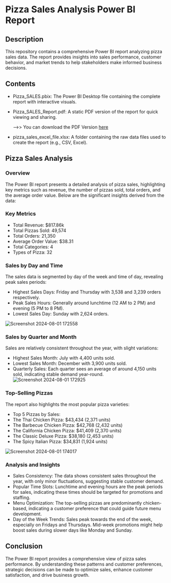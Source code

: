 
# Pizza Sales Analysis Power BI Report

## Description

This repository contains a comprehensive Power BI report analyzing pizza sales data. The report provides insights into sales performance, customer behavior, and market trends to help stakeholders make informed business decisions.

## Contents
- Pizza_SALES.pbix: The Power BI Desktop file containing the complete report with interactive visuals.
- Pizza_SALES_Report.pdf: A static PDF version of the report for quick viewing and sharing.

    -->>   You can download the PDF Version [here](https://github.com/user-attachments/files/16455853/Pizza_SALES_Report.pdf)

- pizza_sales_excel_file.xlsx: A folder containing the raw data files used to create the report (e.g., CSV, Excel).

## Pizza Sales Analysis
### Overview

The Power BI report presents a detailed analysis of pizza sales, highlighting key metrics such as revenue, the number of pizzas sold, total orders, and the average order value. Below are the significant insights derived from the data:

### Key Metrics
- Total Revenue: $817.86k
- Total Pizzas Sold: 49,574
- Total Orders: 21,350
- Average Order Value: $38.31
- Total Categories: 4
- Types of Pizza: 32

### Sales by Day and Time
The sales data is segmented by day of the week and time of day, revealing peak sales periods:

- Highest Sales Days: Friday and Thursday with 3,538 and 3,239 orders respectively.
- Peak Sales Hours: Generally around lunchtime (12 AM to 2 PM) and evening (5 PM to 8 PM).
- Lowest Sales Day: Sunday with 2,624 orders.

![Screenshot 2024-08-01 172558](https://github.com/user-attachments/assets/bc8402f1-8f88-4947-9daf-d30b73adf848)

### Sales by Quarter and Month
Sales are relatively consistent throughout the year, with slight variations:

- Highest Sales Month: July with 4,400 units sold.
- Lowest Sales Month: December with 3,900 units sold.
- Quarterly Sales: Each quarter sees an average of around 4,150 units sold, indicating stable demand year-round.
![Screenshot 2024-08-01 172925](https://github.com/user-attachments/assets/a6c53116-7f9b-4c19-86bc-314c6127ff78)

### Top-Selling Pizzas
The report also highlights the most popular pizza varieties:

- Top 5 Pizzas by Sales:
- The Thai Chicken Pizza: $43,434 (2,371 units)
- The Barbecue Chicken Pizza: $42,768 (2,432 units)
- The California Chicken Pizza: $41,409 (2,370 units)
- The Classic Deluxe Pizza: $38,180 (2,453 units)
- The Spicy Italian Pizza: $34,831 (1,924 units)
  
![Screenshot 2024-08-01 174017](https://github.com/user-attachments/assets/5ac4d56b-e53a-49d7-b03d-3d26a79cf85c)

### Analysis and Insights
- Sales Consistency: The data shows consistent sales throughout the year, with only minor fluctuations, suggesting stable customer demand.
- Popular Time Slots: Lunchtime and evening hours are the peak periods for sales, indicating these times should be targeted for promotions and staffing.
- Menu Optimization: The top-selling pizzas are predominantly chicken-based, indicating a customer preference that could guide future menu development.
- Day of the Week Trends: Sales peak towards the end of the week, especially on Fridays and Thursdays. Mid-week promotions might help boost sales during slower days like Monday and Sunday.

## Conclusion
The Power BI report provides a comprehensive view of pizza sales performance. By understanding these patterns and customer preferences, strategic decisions can be made to optimize sales, enhance customer satisfaction, and drive business growth.

